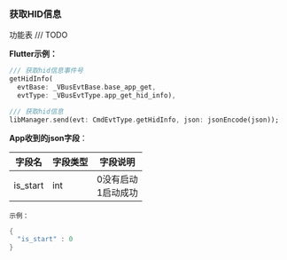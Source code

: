 ### 获取HID信息


功能表 /// TODO

**Flutter示例：**

```dart
/// 获取hid信息事件号
getHidInfo(
  evtBase: _VBusEvtBase.base_app_get,
  evtType: _VBusEvtType.app_get_hid_info),

/// 获取hid信息
libManager.send(evt: CmdEvtType.getHidInfo, json: jsonEncode(json));
```



**App收到的json字段**：

| 字段名   | 字段类型 | 字段说明                 |
| -------- | -------- | ------------------------ |
| is_start | int      | 0没有启动<br />1启动成功 |

`示例：`

```c
{
  "is_start" : 0
}
```
